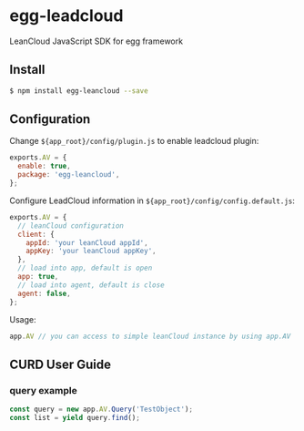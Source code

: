 # egg-leadcloud

LeanCloud JavaScript SDK for egg framework

## Install

```bash
$ npm install egg-leancloud --save
```

## Configuration

Change `${app_root}/config/plugin.js` to enable leadcloud plugin:

```js
exports.AV = {
  enable: true,
  package: 'egg-leancloud',
};
```

Configure LeadCloud information in `${app_root}/config/config.default.js`:

```js
exports.AV = {
  // leanCloud configuration
  client: {
    appId: 'your leanCloud appId',
    appKey: 'your leanCloud appKey',
  },
  // load into app, default is open
  app: true,
  // load into agent, default is close
  agent: false,
};
```

Usage:

```js
app.AV // you can access to simple leanCloud instance by using app.AV
```

## CURD User Guide

### query example

```JavaScript
const query = new app.AV.Query('TestObject');
const list = yield query.find();
```
